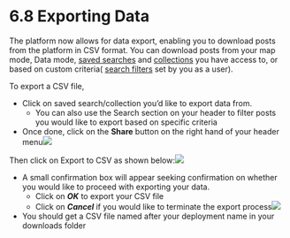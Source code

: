 # 6.8 Exporting Data

The platform now allows for data export, enabling you to download posts from the platform in CSV format. You can download posts from your map mode, Data mode, [saved searches](../7.-analysing-data-on-your-deployment/7.1-saved-searches.md) and [collections](../7.-analysing-data-on-your-deployment/7.2-collections.md) you have access to, or based on custom criteria\( [search filters](6.2-filtering-posts.md) set by you as a user\).

To export a CSV file,

* Click on saved search/collection you’d like to export data from.
  * You can also use the Search section on your header to filter posts you would like to export based on specific criteria
* Once done, click on the **Share** button on the right hand of your header menu![](https://lh6.googleusercontent.com/LNQtuzf-gwuQOZQEIMe9fR5P6m6mM1SQaftlXfvcwyrDT8SBPomqSJG35mgTXSQlzTzi9lB8h4_npxRXwkt2xqNC3828jnMguW4-sOQOcvBD2mPuARRKCuCLKTEu5edlOKp2362D)

Then click on Export to CSV as shown below:![](https://lh6.googleusercontent.com/v4-9eMTX87N3FKtDLw1apg_yxn0PO9i0OMAjMK6tNhTVEeRRq4psGGw7CNzpzHo4DUHe8UhQqBLSYJHD0H2_OwK794cU12WRV68d40x4bE5NNG-yU6SAmim9_N_K09W8UfH04lpj)

* A small confirmation box will appear seeking confirmation on whether you would like to proceed with exporting your data.
  * Click on _**OK**_ to export your CSV file
  * Click on _**Cancel**_ if you would like to terminate the export process![](https://lh6.googleusercontent.com/qkF47hvoFluixXp7Bnlla0S2HBytn26ST98LyzllP4Ex9Ak8XrX3Zxiy1KRKQS7FcCfvh0poIudh24S7oAaRRsCNWc0da-pxW116IhQuBcTF5WUrMRhOn9IVCK61Y02GuWUFcW8K)
* You should get a CSV file named after your deployment name in your downloads folder

